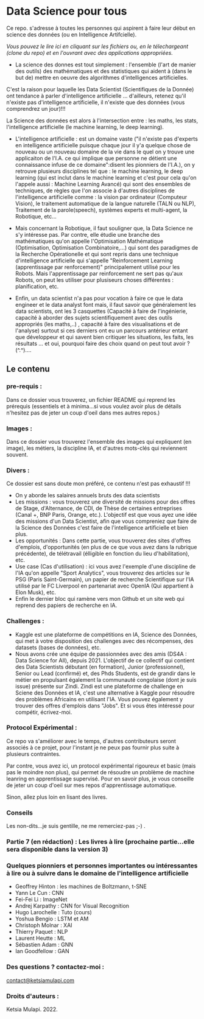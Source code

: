 # Data Science pour tous

Ce repo. s'adresse à toutes les personnes qui aspirent à faire leur début en science des données (ou en Intelligence Artifcielle).

*Vous pouvez le lire ici en cliquant sur les fichiers ou, en le télechargeant (clone du repo) et en l'ouvrant avec des applications appropriées.*

- La science des donnes est tout simplement : 
l'ensemble (l'art de manier des outils) des mathématiques et des statistiques qui aident à (dans le but de) mettre en oeuvre des algorithmes d'intelligences artificielles. 

C'est la raison pour laquelle les Data Scientist (Scientifiques de la Donnée) ont tendance à parler d'intelligence artificielle ... d'ailleurs, retenez qu'il n'existe pas d'intelligence artificielle, il n'existe que des données (vous comprendrez un jour)!!!

La Science des données est alors à l'intersection entre : les maths, les stats, l'intelligence artificielle (le machine learning, le deep learning).

- L'intelligence artificielle : est un domaine vaste ("il n'existe pas d'experts en intelligence artificielle puisque chaque jour il y'a quelque chose de nouveau ou un nouveau domaine de la vie dans le quel on y trouve une applicaiton de l'I.A. ce qui implique que personne ne détient une connaissance infuse de ce domaine":disent les pionniers de l'I.A.), 
on y retrouve plusieurs disciplines tel que : le machine learning, le deep learning (qui est inclut dans le machine learning et c'est pour cela qu'on l'appele aussi : Machine Learning Avancé) qui sont des ensembles de techniques, de règles que l'on associe à d'autres disciplines de l'intelligence artificielle comme : la vision par ordinateur (Computeur Vision), le traitement automatique de la langue naturelle (TALN ou NLP), Traitement de la parole(speech), systèmes experts et multi-agent, la Robotique, etc...

- Mais concernant la Robotique, il faut souligner que, la Data Science ne s'y intéresse pas. Par contre, elle étudie une branche des mathématiques qu'on appelle l'Optimisation Mathématique (Optimisation, Optimisation Combinatoire,...) qui sont des paradigmes de la Recherche Opérationelle et qui sont repris dans une technique d'intelligence artificielle qui s'appelle "Reinforcement Learning (apprentissage par renforcement)" principalement utilisé pour les Robots. Mais l'apprentissage par reinforcement ne sert pas qu'aux Robots, on peut les utiliser pour plusiseurs choses différentes : planification, etc.

- Enfin, un data scientist n'a pas pour vocation à faire ce que le data engineer et le data analyst font mais, il faut savoir que généralement les data scientists, ont les 3 casquettes (Capacité à faire de l'ingénierie, capacité à aborder des sujets scientifiquement avec des outils appropriés (les maths,..) , capacité à faire des visualisations et de l'analyse) surtout si ces derniers ont eu un parcours antérieur entant que développeur et qui savent bien critiquer les situations, les faits, les résultats ... et oui, pourquoi faire des choix quand on peut tout avoir ? (^.^)....

## Le contenu

### pre-requis :

Dans ce dossier vous trouverez, un fichier README qui reprend les prérequis (essentiels et à minima...si vous voulez avoir plus de détails n'hesitez pas de jeter un coup d'oeil dans mes autres repos.) 

### Images :

Dans ce dossier vous trouverez l'ensemble des images qui expliquent (en image), les métiers, la discipline IA, et d'autres mots-clés qui reviennent souvent.  

### Divers :

Ce dossier est sans doute mon préféré, ce contenu n'est pas exhaustif !!!

- On y aborde les salaires annuels bruts des data scientists
- Les missions : vous trouverez une diversité de missions pour des offres de Stage, d'Alternance, de CDI, de Thèse de certaines entreprises (Canal +, BNP Paris, Orange, etc.). L'objectif est que vous ayez une idée des missions d'un Data Scientist, afin que vous compreniez que faire de la Science des Données c'est faire de l'intelligence artificielle et bien plus.
- Les opportunités : Dans cette partie, vous trouverez des sites d'offres d'emplois, d'opportunités (en plus de ce que vous avez dans la rubrique précédente), de télétravail (élligible en fonction du lieu d'habilitation), etc.
- Use case (Cas d'utilisation) : ici vous avez l'exemple d'une discipline de l'IA qu'on appelle "Sport Analytics", vous trouverez des articles sur le PSG (Paris Saint-Germain), un papier de recherche Scientifique sur l'IA utilisé par le FC Liverpool en partenariat avec OpenIA (Qui appartient à Elon Musk), etc.
- Enfin le dernier bloc qui ramène vers mon Github et un site web qui reprend des papiers de recherche en IA.

### Challenges :

- Kaggle est une plateforme de compétitions en IA, Science des Données, qui met à votre disposition des challenges avec des récompenses, des datasets (bases de données), etc.
- Nous avons crée une équipe de passionnées avec des amis (DS4A : Data Science for All), depuis 2021. L'objectif de ce collectif qui contient des Data Scientists débutant (en formation), Junior (professionnel), Senior ou Lead (confirmé) et, des Phds Students, est de grandir dans le métier en propulsant également la communauté congolaise (dont je suis issue) présente sur Zindi. Zindi est une plateforme de challenge en Sciene des Données et IA, c'est une alternative à Kaggle pour résoudre des problèmes Africains en utilisant l'IA. Vous pouvez également y trouver des offres d'emplois dans "Jobs". Et si vous êtes intéressé pour compétir, écrivez-moi.

### Protocol Expérimental :

Ce repo va s'améliorer avec le temps, d'autres contributeurs seront associés à ce projet, pour l'instant je ne peux pas fournir plus suite à plusieurs contraintes.

Par contre, vous avez ici, un protocol expérimental rigoureux et basic (mais pas le moindre non plus), qui permet de résoudre un problème de machine leanring en apprentissage supervisé. Pour en savoir plus, je vous conseille de jeter un coup d'oeil sur mes repos d'apprentissage automatique.

Sinon, allez plus loin en lisant des livres.

### Conseils

Les non-dits...je suis gentille, ne me remerciez-pas ;-) .

### Partie 7 (en rédaction) : Les livres à lire (prochaine partie...elle sera disponible dans la version 3)

### Quelques pionniers et personnes importantes ou intéressantes à lire ou à suivre dans le domaine de l'intelligence artificielle

- Geoffrey Hinton : les machines de Boltzmann, t-SNE
- Yann Le Cun : CNN
- Fei-Fei Li : ImageNet
- Andrej Karpathy : CNN for Visual Recognition
- Hugo Larochelle : Tuto (cours)
- Yoshua Bengio : LSTM et AM
- Christoph Molnar : XAI
- Thierry Paquet : NLP
- Laurent Heutte : ML
- Sébastien Adam : GNN
- Ian Goodfellow : GAN

### Des questions ? contactez-moi :

contact@ketsiamulapi.com

### Droits d'auteurs :

Ketsia Mulapi. 2022.
